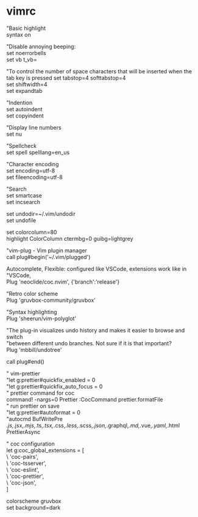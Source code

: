 # vimrc

"Basic highlight                                                                
syntax on                                                                       
                                                                                 
"Disable annoying beeping:                                                      
set noerrorbells                                                                
set vb t_vb=                                                                    
                                                                               
"To control the number of space characters that will be inserted when the tab key is pressed
set tabstop=4 softtabstop=4                                                     
set shiftwidth=4                                                                
set expandtab                                                                   
                                                                                
"Indention                                                                      
set autoindent                                                                  
set copyindent                                                                  
                                                                                
"Display line numbers                                                           
set nu                                                                          
                                                                                
"Spellcheck                                                                     
set spell spelllang=en_us                                                       
                                                                                
"Character encoding                                                             
set encoding=utf-8                                                              
set fileencoding=utf-8                                                          
                                                                                 
"Search                                                                         
set smartcase                                                                   
set incsearch                                                                   
                                                                              
set undodir=~/.vim/undodir                                                      
set undofile                                                                    
                                                                                
set colorcolumn=80                                                              
highlight ColorColumn ctermbg=0 guibg=lightgrey                                 
                                                                                
"vim-plug - Vim plugin manager                                                  
call plug#begin('~/.vim/plugged')                                               
                                                                                
Autocomplete, Flexible: configured like VSCode, extensions work like in        
"VSCode,                                                                        
 Plug 'neoclide/coc.nvim', {'branch':'release'}                                  
 
"Retro color scheme                                                             
Plug 'gruvbox-community/gruvbox'                                                
                                                                                
"Syntax highlighting                                                            
Plug 'sheerun/vim-polyglot'                                                     
                                                                                
"The plug-in visualizes undo history and makes it easier to browse and switch   
"between different undo branches. Not sure if it is that important?             
Plug 'mbbill/undotree'                                                          
                                                                                
call plug#end()                                                                 
                                                                                
" vim-prettier                                                                  
"let g:prettier#quickfix_enabled = 0                                            
"let g:prettier#quickfix_auto_focus = 0                                         
" prettier command for coc                                                      
command! -nargs=0 Prettier :CocCommand prettier.formatFile                      
" run prettier on save                                                          
"let g:prettier#autoformat = 0                                                  
"autocmd BufWritePre *.js,*.jsx,*.mjs,*.ts,*.tsx,*.css,*.less,*.scss,*.json,*.graphql,*.md,*.vue,*.yaml,*.html PrettierAsync
                                                                                
                                                                                
" coc configuration                                                             
let g:coc_global_extensions = [                                                 
            \ 'coc-pairs',                                                      
            \ 'coc-tsserver',                                                      
            \ 'coc-eslint',                                                     
            \ 'coc-prettier',                                                   
            \ 'coc-json',                                                       
            \]                                                                  
                                                                                 
colorscheme gruvbox                                                             
set background=dark      
